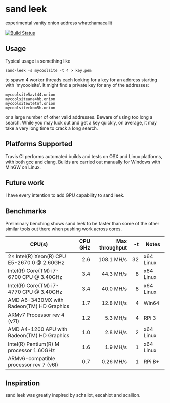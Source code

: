 # sand leek
experimental vanity onion address whatchamacallit

[![Build Status](https://travis-ci.org/phillid/sand-leek.svg?branch=master)](https://travis-ci.org/phillid/sand-leek)

## Usage

Typical usage is something like

	sand-leek -s mycoolsite -t 4 > key.pem

to spawn 4 worker threads each looking for a key for an address starting
with 'mycoolsite'. It might find a private key for any of the addresses:

	mycoolsite5avt44.onion
	mycoolsiteane4hb.onion
	mycoolsitewtetnf.onion
	mycoolsiterkom5h.onion

or a large number of other valid addresses. Beware of using too long a
search. While you may luck out and get a key quickly, on average, it
may take a very long time to crack a long search.

## Platforms Supported

Travis CI performs automated builds and tests on OSX and Linux platforms,
with both gcc and clang. Builds are carried out manually for Windows with
MinGW on Linux.

## Future work
I have every intention to add GPU capability to sand leek.

## Benchmarks
Preliminary benching shows sand leek to be faster than some of the other
similar tools out there when pushing work across cores.

| CPU(s)                                      | CPU GHz | Max throughput | -t | Notes      |
|---------------------------------------------|--------:|---------------:|---:|------------|
| 2× Intel(R) Xeon(R) CPU E5-2670 0 @ 2.60GHz |     2.6 |     108.1 MH/s | 32 | x64 Linux  |
| Intel(R) Core(TM) i7-6700 CPU @ 3.40GHz     |     3.4 |      44.3 MH/s |  8 | x64 Linux  |
| Intel(R) Core(TM) i7-4770 CPU @ 3.40GHz     |     3.4 |      40.0 MH/s |  8 | x64 Linux  |
| AMD A6-3430MX with Radeon(TM) HD Graphics   |     1.7 |      12.8 MH/s |  4 | Win64      |
| ARMv7 Processor rev 4 (v7l)                 |     1.2 |       5.3 MH/s |  4 | RPi 3      |
| AMD A4-1200 APU with Radeon(TM) HD Graphics |     1.0 |       2.8 MH/s |  2 | x64 Linux  |
| Intel(R) Pentium(R) M processor 1.60GHz     |     1.6 |       1.9 MH/s |  1 | x64 Linux  |
| ARMv6-compatible processor rev 7 (v6l)      |     0.7 |      0.26 MH/s |  1 | RPi B+     |

## Inspiration
sand leek was greatly inspired by schallot, escahlot and scallion.

